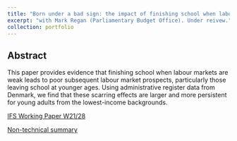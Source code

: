 ```yaml
---
title: "Born under a bad sign: the impact of finishing school when labour markets are weak"
excerpt: "with Mark Regan (Parliamentary Budget Office). Under reivew."
collection: portfolio
---
```


## Abstract
This paper provides evidence that finishing school when labour markets are weak leads to poor subsequent labour market prospects, particularly those leaving school at younger ages. Using administrative register data from Denmark, we find that these scarring effects are larger and more persistent for young adults from the lowest-income backgrounds.


[IFS Working Paper W21/28](https://doi.org/10.1920/wp.ifs.2021.2821)

[Non-technical summary](/files/WPs/IFSwp2128summary.pdf)